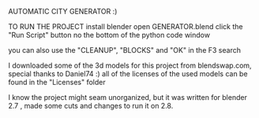 AUTOMATIC CITY GENERATOR :)

TO RUN THE PROJECT
    install blender
    open GENERATOR.blend
    click the "Run Script" button no the bottom of the python code window

you can also use the "CLEANUP", "BLOCKS" and "OK" in the F3 search

I downloaded some of the 3d models for this project from blendswap.com, special thanks to Daniel74 :)
all of the licenses of the used models can be found in the "Licenses" folder

I know the project might seam unorganized, but it was written for blender 2.7 , made some cuts and changes to run it on 2.8.
